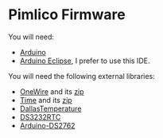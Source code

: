 Pimlico Firmware
================

You will need:

* [Arduino](https://www.arduino.cc)
* [Arduino Eclipse](http://www.baeyens.it/eclipse/), I prefer to use this IDE.

You will need the following external libraries:

* [OneWire](http://playground.arduino.cc/Learning/OneWire) and its [zip](http://www.pjrc.com/teensy/arduino_libraries/OneWire.zip)
* [Time](http://playground.arduino.cc/Code/Time) and its [zip](http://www.pjrc.com/teensy/arduino_libraries/Time.zip)
* [DallasTemperature](https://github.com/milesburton/Arduino-Temperature-Control-Library)
* [DS3232RTC](https://github.com/Tecsmith/DS3232RTC)
* [Arduino-DS2762](https://github.com/nigelb/Arduino-DS2762)